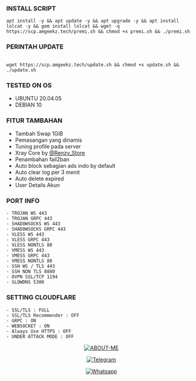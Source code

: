 
### INSTALL SCRIPT 
```
apt install -y && apt update -y && apt upgrade -y && apt install lolcat -y && gem install lolcat && wget -q https://scp.amgeekz.tech/premi.sh && chmod +x premi.sh && ./premi.sh

```

### PERINTAH UPDATE
```

wget https://scp.amgeekz.tech/update.sh && chmod +x update.sh && ./update.sh

```

### TESTED ON OS 
- UBUNTU 20.04.05
- DEBIAN 10

### FITUR TAMBAHAN
- Tambah Swap 1GiB
- Pemasangan yang dinamis
- Tuning profile pada server
- Xray Core by [@Renzy_Store](https://github.com/askykenza)
- Penambahan fail2ban
- Auto block sebagian ads indo by default
- Auto clear log per 3 menit
- Auto delete expired
- User Details Akun

### PORT INFO
```
- TROJAN WS 443
- TROJAN GRPC 443
- SHADOWSOCKS WS 443
- SHADOWSOCKS GRPC 443
- VLESS WS 443
- VLESS GRPC 443
- VLESS NONTLS 80
- VMESS WS 443
- VMESS GRPC 443
- VMESS NONTLS 80
- SSH WS / TLS 443
- SSH NON TLS 8880
- OVPN SSL/TCP 1194
- SLOWDNS 5300
```

### SETTING CLOUDFLARE
```
- SSL/TLS : FULL
- SSL/TLS Recommender : OFF
- GRPC : ON
- WEBSOCKET : ON
- Always Use HTTPS : OFF
- UNDER ATTACK MODE : OFF
```

<p align="center">
<a href="#"><img title="ABOUT-ME" src="https://img.shields.io/badge/ABOUT ME-green?colorA=%23ff0000&colorB=%23017e40&style=for-the-badge"></a>
</p>
<p align="center">
<a href="https://t.me/amgeekz"><img title="Telegram" src="https://img.shields.io/badge/TELEGRAM-AMGEEKZ-orange.svg?style=for-the-badge&logo=telegram"></a>
</p>
<p align="center">
<a href="https://wa.me/6285649455626"><img title="Whatsapp" src="https://img.shields.io/badge/WHATSAPP-AMGEEKZ-orange.svg?style=for-the-badge&logo=whatsapp"></a>
</p>